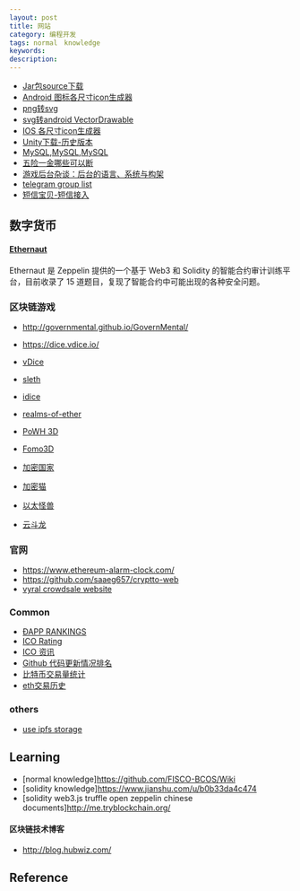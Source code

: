 ```yaml
---
layout: post
title: 网站
category: 编程开发
tags: normal　knowledge
keywords: 
description: 
---
```


* [Jar包source下载](http://www.java2s.com/)
* [Android 图标各尺寸icon生成器](http://romannurik.github.io/AndroidAssetStudio/)
* [png转svg](https://convertio.co/png-converter/)
* [svg转android VectorDrawable](http://inloop.github.io/svg2android/)
* [IOS 各尺寸icon生成器](http://www.atool.org/ios_logo.php)
* [Unity下载-历史版本](http://www.ceeger.com/Unity/Resources/2011/Unity_History_download.html)
* [MySQL](http://ftp.jaist.ac.jp/pub/mysql/Downloads/),[MySQL](http://mirror.cogentco.com/pub/mysql/MySQL-5.0/),[MySQL](http://ftp.iij.ad.jp/pub/db/mysql/Downloads/MySQL-5.0/)
* [五险一金哪些可以断](http://www.shenchuang.com/sznews/20141103/124107.shtml)
* [游戏后台杂谈：后台的语言、系统与构架](http://www.cnblogs.com/laiqun/p/5740060.html)
* [telegram group list](https://tgram.io/)
* [短信宝贝-短信接入](http://smsbao.com/)

## 数字货币

#### [Ethernaut](https://github.com/OpenZeppelin/ethernaut)

Ethernaut 是 Zeppelin 提供的一个基于 Web3 和 Solidity 的智能合约审计训练平台，目前收录了 15 道题目，复现了智能合约中可能出现的各种安全问题。

### 区块链游戏

* <http://governmental.github.io/GovernMental/>
* <https://dice.vdice.io/>
* [vDice](https://dice.vdice.io/en)
* [sleth](https://github.com/jorisbontje/sleth)
* [idice](https://idice.io/)
* [realms-of-ether](https://realms-of-ether.github.io)

* [PoWH 3D](https://powh.io/)
* [Fomo3D](https://exitscam.me)
* [加密国家](https://cryptocountries.io/)
* [加密猫](https://www.cryptokitties.co/)
* [以太怪兽](https://www.etheremon.com/)
* [云斗龙](http://event.hyperdragons.com/)

### 官网

* <https://www.ethereum-alarm-clock.com/>
* <https://github.com/saaeg657/cryptto-web>
* [vyral crowdsale website](https://github.com/vyralnetwork/vyral-dapp)

### Common

* [ÐAPP RANKINGS](https://www.stateofthedapps.com/rankings)
* [ICO Rating](https://icorating.com/)
* [ICO 资讯](https://icodrops.com/)
* [Github 代码更新情况排名](https://cryptomiso.com/)
* [比特币交易量统计](https://www.coinhills.com)
* [eth交易历史](https://etherscan.io)

### others

* [use ipfs storage](https://github.com/DucaturFw/frontend-oracles)


## Learning

* [normal knowledge]<https://github.com/FISCO-BCOS/Wiki>
* [solidity knowledge]<https://www.jianshu.com/u/b0b33da4c474>
* [solidity web3.js truffle open zeppelin chinese documents]<http://me.tryblockchain.org/>

#### 区块链技术博客

* <http://blog.hubwiz.com/>

## Reference

